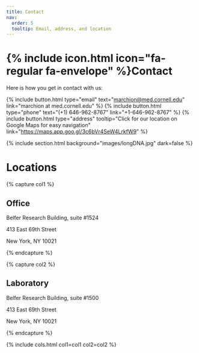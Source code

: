 ```yaml
---
title: Contact
nav:
  order: 5
  tooltip: Email, address, and location
---
```


# {% include icon.html icon="fa-regular fa-envelope" %}Contact

Here is how you get in contact with us:

{%
  include button.html
  type="email"
  text="marchion@med.cornell.edu"
  link="marchion at med.cornell.edu"
%}
{%
  include button.html
  type="phone"
  text="(+1) 646-962-8767"
  link="+1-646-962-8767"
%}
{%
  include button.html
  type="address"
  tooltip="Click for our location on Google Maps for easy navigation"
  link="https://maps.app.goo.gl/3c6bVr4SeW4LrkfW9"
%}

{% include section.html background="images/longDNA.jpg" dark=false %}

# Locations

{% capture col1 %}

## Office

Belfer Research Building, suite #1524

413 East 69th Street

New York, NY 10021

{% endcapture %}


{% capture col2 %}

## Laboratory

Belfer Research Building, suite #1500

413 East 69th Street

New York, NY 10021

{% endcapture %}


{%
  include cols.html
  col1=col1
  col2=col2
%}


